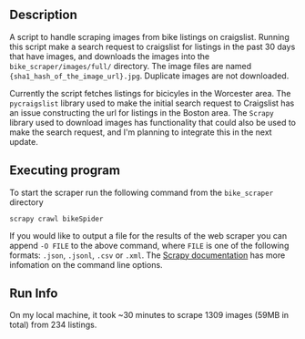 

## Description
A script to handle scraping images from bike listings on craigslist. Running this script make a search request to craigslist for listings in the past 30 days that have images, and downloads the images into the `bike_scraper/images/full/` directory. The image files are named `{sha1_hash_of_the_image_url}.jpg`. Duplicate images are not downloaded.

Currently the script fetches listings for bicicyles in the Worcester area. The `pycraigslist` library used to make the initial search request to Craigslist has an issue constructing the url for listings in the Boston area. The `Scrapy` library used to download images has functionality that could also be used to make the search request, and I'm planning to integrate this in the next update.


## Executing program
To start the scraper run the following command from the `bike_scraper` directory 
```
scrapy crawl bikeSpider
```

If you would like to output a file for the results of the web scraper you can append `-O FILE` to the above command, where `FILE` is one of the following formats: `.json`, `.jsonl`, `.csv` or `.xml`. The [Scrapy documentation](https://docs.scrapy.org/en/latest/topics/commands.html#crawl) has more infomation on the command line options.

## Run  Info
On my local machine, it took ~30 minutes to scrape 1309 images (59MB in total) from 234 listings.

